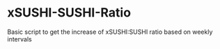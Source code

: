 # xSUSHI-SUSHI-Ratio
Basic script to get the increase of xSUSHI:SUSHI ratio based on weekly intervals
